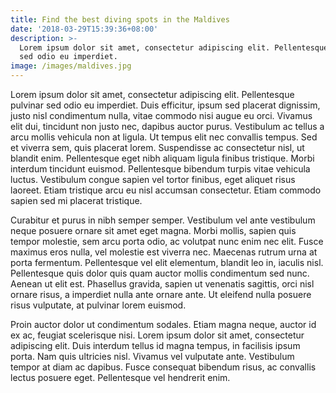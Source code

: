 ```yaml
---
title: Find the best diving spots in the Maldives
date: '2018-03-29T15:39:36+08:00'
description: >-
  Lorem ipsum dolor sit amet, consectetur adipiscing elit. Pellentesque pulvinar
  sed odio eu imperdiet.
image: /images/maldives.jpg
---
```

Lorem ipsum dolor sit amet, consectetur adipiscing elit. Pellentesque pulvinar sed odio eu imperdiet. Duis efficitur, ipsum sed placerat dignissim, justo nisl condimentum nulla, vitae commodo nisi augue eu orci. Vivamus elit dui, tincidunt non justo nec, dapibus auctor purus. Vestibulum ac tellus a arcu mollis vehicula non at ligula. Ut tempus elit nec convallis tempus. Sed et viverra sem, quis placerat lorem. Suspendisse ac consectetur nisl, ut blandit enim. Pellentesque eget nibh aliquam ligula finibus tristique. Morbi interdum tincidunt euismod. Pellentesque bibendum turpis vitae vehicula luctus. Vestibulum congue sapien vel tortor finibus, eget aliquet risus laoreet. Etiam tristique arcu eu nisl accumsan consectetur. Etiam commodo sapien sed mi placerat tristique.



Curabitur et purus in nibh semper semper. Vestibulum vel ante vestibulum neque posuere ornare sit amet eget magna. Morbi mollis, sapien quis tempor molestie, sem arcu porta odio, ac volutpat nunc enim nec elit. Fusce maximus eros nulla, vel molestie est viverra nec. Maecenas rutrum urna at porta fermentum. Pellentesque vel elit elementum, blandit leo in, iaculis nisl. Pellentesque quis dolor quis quam auctor mollis condimentum sed nunc. Aenean ut elit est. Phasellus gravida, sapien ut venenatis sagittis, orci nisl ornare risus, a imperdiet nulla ante ornare ante. Ut eleifend nulla posuere risus vulputate, at pulvinar lorem euismod.



Proin auctor dolor ut condimentum sodales. Etiam magna neque, auctor id ex ac, feugiat scelerisque nisi. Lorem ipsum dolor sit amet, consectetur adipiscing elit. Duis interdum tellus id magna tempus, in facilisis ipsum porta. Nam quis ultricies nisl. Vivamus vel vulputate ante. Vestibulum tempor at diam ac dapibus. Fusce consequat bibendum risus, ac convallis lectus posuere eget. Pellentesque vel hendrerit enim.
